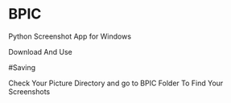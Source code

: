 # BPIC
Python Screenshot App for Windows

Download And Use

#Saving

Check Your Picture Directory and go to BPIC Folder To Find Your Screenshots
